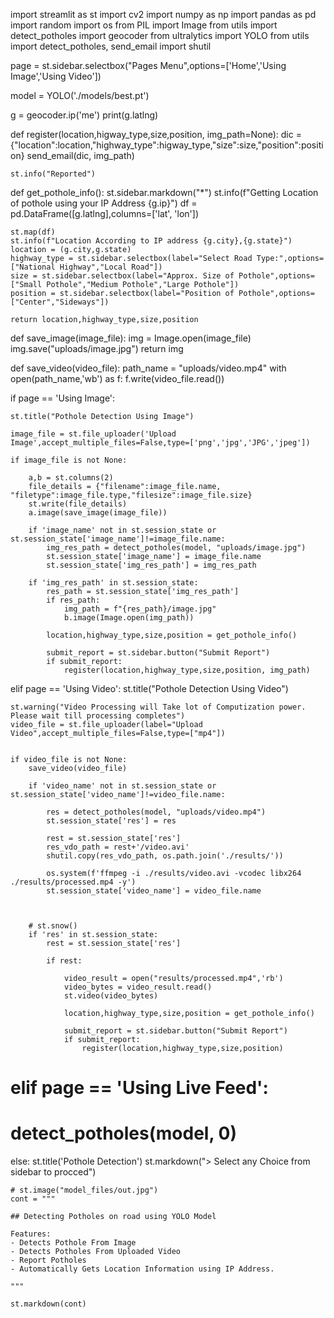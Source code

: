 import streamlit as st
import cv2
import numpy as np
import pandas as pd
import random
import os
from PIL import Image
from utils import detect_potholes
import geocoder
from ultralytics import YOLO
from utils import detect_potholes, send_email
import shutil 




page = st.sidebar.selectbox("Pages Menu",options=['Home','Using Image','Using Video'])

model = YOLO('./models/best.pt')

g = geocoder.ip('me')
print(g.latlng)


def register(location,higway_type,size,position, img_path=None):
    dic = {"location":location,"highway_type":higway_type,"size":size,"position":position}
    send_email(dic, img_path)
    
    st.info("Reported")
   
def get_pothole_info():
    st.sidebar.markdown("*")
    st.info(f"Getting Location of pothole using your IP Address {g.ip}")
    df = pd.DataFrame([g.latlng],columns=['lat', 'lon'])

    st.map(df)
    st.info(f"Location According to IP address {g.city},{g.state}")
    location = (g.city,g.state)
    highway_type = st.sidebar.selectbox(label="Select Road Type:",options=["National Highway","Local Road"])
    size = st.sidebar.selectbox(label="Approx. Size of Pothole",options=["Small Pothole","Medium Pothole","Large Pothole"])
    position = st.sidebar.selectbox(label="Position of Pothole",options=["Center","Sideways"])

    return location,highway_type,size,position

def save_image(image_file):
    img = Image.open(image_file)
    img.save("uploads/image.jpg")
    return img

def save_video(video_file):
    path_name = "uploads/video.mp4"
    with open(path_name,'wb') as f:
        f.write(video_file.read())

if page == 'Using Image':
    
    st.title("Pothole Detection Using Image")
    
    image_file = st.file_uploader('Upload Image',accept_multiple_files=False,type=['png','jpg','JPG','jpeg'])

    if image_file is not None:
    
        a,b = st.columns(2)
        file_details = {"filename":image_file.name, "filetype":image_file.type,"filesize":image_file.size}
        st.write(file_details)
        a.image(save_image(image_file))

        if 'image_name' not in st.session_state or st.session_state['image_name']!=image_file.name:
            img_res_path = detect_potholes(model, "uploads/image.jpg")
            st.session_state['image_name'] = image_file.name
            st.session_state['img_res_path'] = img_res_path

        if 'img_res_path' in st.session_state:
            res_path = st.session_state['img_res_path']
            if res_path:
                img_path = f"{res_path}/image.jpg"
                b.image(Image.open(img_path))

            location,highway_type,size,position = get_pothole_info()

            submit_report = st.sidebar.button("Submit Report")
            if submit_report:
                register(location,highway_type,size,position, img_path)



elif page == 'Using Video':
    st.title("Pothole Detection Using Video")

    st.warning("Video Processing will Take lot of Computization power. Please wait till processing completes")
    video_file = st.file_uploader(label="Upload Video",accept_multiple_files=False,type=["mp4"])
    

    if video_file is not None:
        save_video(video_file)
        
        if 'video_name' not in st.session_state or st.session_state['video_name']!=video_file.name:
            
            res = detect_potholes(model, "uploads/video.mp4")
            st.session_state['res'] = res

            rest = st.session_state['res']
            res_vdo_path = rest+'/video.avi'
            shutil.copy(res_vdo_path, os.path.join('./results/'))

            os.system(f'ffmpeg -i ./results/video.avi -vcodec libx264 ./results/processed.mp4 -y')
            st.session_state['video_name'] = video_file.name



        # st.snow()
        if 'res' in st.session_state:
            rest = st.session_state['res']
            
            if rest:

                video_result = open("results/processed.mp4",'rb')
                video_bytes = video_result.read()
                st.video(video_bytes)

                location,highway_type,size,position = get_pothole_info()

                submit_report = st.sidebar.button("Submit Report")
                if submit_report:
                    register(location,highway_type,size,position)

# elif page == 'Using Live Feed':
#     detect_potholes(model, 0)        


else:
    st.title('Pothole Detection')
    st.markdown("> Select any Choice from sidebar to procced")

    # st.image("model_files/out.jpg")
    cont = """

    ## Detecting Potholes on road using YOLO Model
    
    Features:
    - Detects Pothole From Image
    - Detects Potholes From Uploaded Video
    - Report Potholes 
    - Automatically Gets Location Information using IP Address.
    
    """

    st.markdown(cont)
